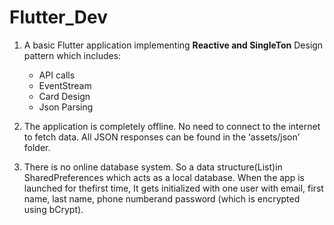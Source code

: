 # Flutter_Dev

1. A basic Flutter application implementing **Reactive and SingleTon** Design pattern which includes:
   - API calls
   - EventStream
   - Card Design
   - Json Parsing
  
2. The application is completely offline. No need to connect to the internet to fetch data. All JSON responses can be found in the ‘assets/json’ folder.

3. There is no online database system. So a data structure(List)in SharedPreferences which acts as a local database. When the app is launched for thefirst time, It gets initialized with one user with email, first name, last name, phone numberand password (which is encrypted using bCrypt).
 
